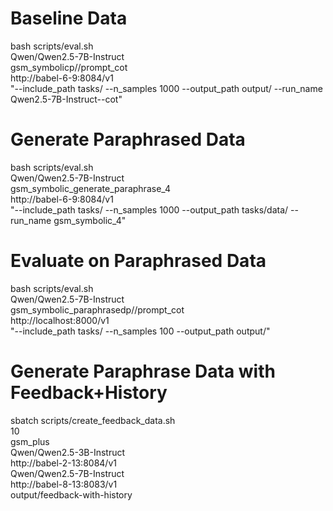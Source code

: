 
# Baseline Data
bash scripts/eval.sh \
    Qwen/Qwen2.5-7B-Instruct \
    gsm_symbolicp//prompt_cot \
    http://babel-6-9:8084/v1 \
    "--include_path tasks/ --n_samples 1000 --output_path output/ --run_name Qwen2.5-7B-Instruct--cot"

# Generate Paraphrased Data
bash scripts/eval.sh \
    Qwen/Qwen2.5-7B-Instruct \
    gsm_symbolic_generate_paraphrase_4 \
    http://babel-6-9:8084/v1 \
    "--include_path tasks/ --n_samples 1000 --output_path tasks/data/ --run_name gsm_symbolic_4"

# Evaluate on Paraphrased Data
bash scripts/eval.sh \
    Qwen/Qwen2.5-7B-Instruct \
    gsm_symbolic_paraphrasedp//prompt_cot \
    http://localhost:8000/v1 \
    "--include_path tasks/ --n_samples 100 --output_path output/"

# Generate Paraphrase Data with Feedback+History
sbatch scripts/create_feedback_data.sh \
    10 \
    gsm_plus \
    Qwen/Qwen2.5-3B-Instruct \
    http://babel-2-13:8084/v1 \
    Qwen/Qwen2.5-7B-Instruct \
    http://babel-8-13:8083/v1 \
    output/feedback-with-history 